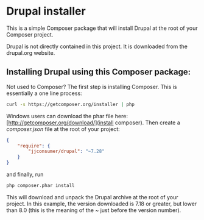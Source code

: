 Drupal installer
================

This is a simple Composer package that will install Drupal at the root of your Composer project.

Drupal is not directly contained in this project. It is downloaded from the drupal.org website.


Installing Drupal using this Composer package:
----------------------------------------------

Not used to Composer? The first step is installing Composer. 
This is essentially a one line process:

```bash
curl -s https://getcomposer.org/installer | php
```

Windows users can download the phar file here: [http://getcomposer.org/download/](install composer).
Then create a *composer.json* file at the root of your project:

```json
{
    "require": {
        "jjconsumer/drupal": "~7.28"
    }
}
```

and finally, run

```bash
php composer.phar install
```

This will download and unpack the Drupal archive at the root of your project.
In this example, the version downloaded is 7.18 or greater, but lower than 8.0 (this is the meaning of the ~ just before the version number).
